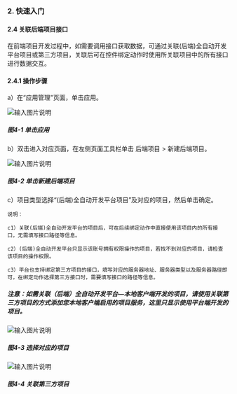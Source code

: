 ### 2. 快速入门

#### 2.4 关联后端项目接口

在前端项目开发过程中，如需要调用接口获取数据，可通过关联(后端)全自动开发平台项目或第三方项目，关联后可在控件绑定动作时使用所关联项目中的所有接口进行数据交互。

#### 2.4.1 操作步骤

a）在“应用管理"页面，单击应用。

![输入图片说明](../../../images/%20SoFlu%EF%BC%88%E5%89%8D%E7%AB%AF%EF%BC%89%E5%85%A8%E8%87%AA%E5%8A%A8%E5%BC%80%E5%8F%91%E5%B9%B3%E5%8F%B0%E6%95%99%E7%A8%8B/1.%20%E6%9C%80%E6%96%B0%E7%89%88%E6%9C%AC%20-%20%E6%9B%B4%E6%96%B0%E6%97%A5%E6%9C%9F%20-%202023.01.10/2.%E5%BF%AB%E9%80%9F%E5%85%A5%E9%97%A8/4-1.png)

##### 图4-1 单击应用

b）双击进入对应页面，在左侧页面工具栏单击 后端项目 > 新建后端项目。

![输入图片说明](../../../images/%20SoFlu%EF%BC%88%E5%89%8D%E7%AB%AF%EF%BC%89%E5%85%A8%E8%87%AA%E5%8A%A8%E5%BC%80%E5%8F%91%E5%B9%B3%E5%8F%B0%E6%95%99%E7%A8%8B/1.%20%E6%9C%80%E6%96%B0%E7%89%88%E6%9C%AC%20-%20%E6%9B%B4%E6%96%B0%E6%97%A5%E6%9C%9F%20-%202023.01.10/2.%E5%BF%AB%E9%80%9F%E5%85%A5%E9%97%A8/4-2.png)

##### 图4-2 单击新建后端项目

c）项目类型选择“(后端)全自动开发平台项目”及对应的项目，然后单击确定。

```
说明：

c1）关联(后端)全自动开发平台的项目后，可在后续绑定动作中直接使用该项目内的所有接口，无需填写接口路径等信息。

c2）(后端)全自动开发平台只显示该账号拥有权限操作的项目，若找不到对应的项目，请检查该项目的操作权限。

c3）平台也支持绑定第三方项目的接口，填写对应的服务器地址、服务器类型以及服务器路径即可，在绑定动作选择第三方接口时，需要填写接口的路径等信息。
```

##### 注意：如需关联（后端）全自动开发平台—本地客户端开发的项目，请使用关联第三方项目的方式添加您本地客户端启用的项目服务，这里只显示使用平台端开发的项目。

![输入图片说明](../../../images/%20SoFlu%EF%BC%88%E5%89%8D%E7%AB%AF%EF%BC%89%E5%85%A8%E8%87%AA%E5%8A%A8%E5%BC%80%E5%8F%91%E5%B9%B3%E5%8F%B0%E6%95%99%E7%A8%8B/1.%20%E6%9C%80%E6%96%B0%E7%89%88%E6%9C%AC%20-%20%E6%9B%B4%E6%96%B0%E6%97%A5%E6%9C%9F%20-%202023.01.10/2.%E5%BF%AB%E9%80%9F%E5%85%A5%E9%97%A8/4-3.png)

##### 图4-3 选择对应的项目

![输入图片说明](../../../images/%20SoFlu%EF%BC%88%E5%89%8D%E7%AB%AF%EF%BC%89%E5%85%A8%E8%87%AA%E5%8A%A8%E5%BC%80%E5%8F%91%E5%B9%B3%E5%8F%B0%E6%95%99%E7%A8%8B/1.%20%E6%9C%80%E6%96%B0%E7%89%88%E6%9C%AC%20-%20%E6%9B%B4%E6%96%B0%E6%97%A5%E6%9C%9F%20-%202023.01.10/2.%E5%BF%AB%E9%80%9F%E5%85%A5%E9%97%A8/4-4.png)

##### 图4-4 关联第三方项目
